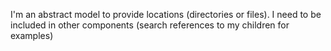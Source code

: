 I'm an abstract model to provide locations (directories or files). 
I need to be included in other components (search references to my children for examples)